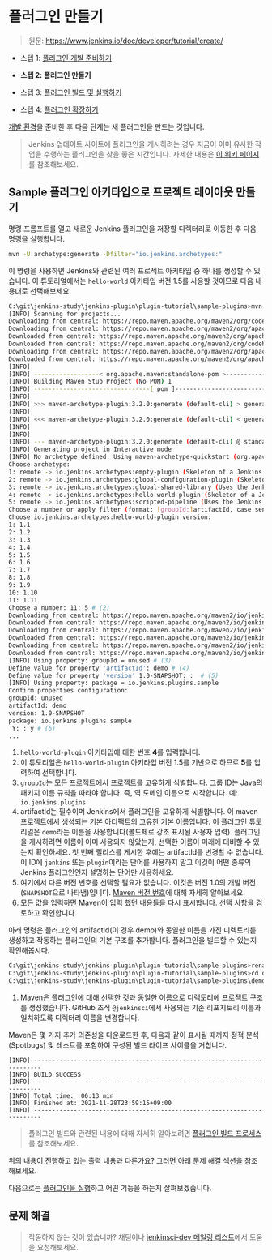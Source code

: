 # 플러그인 만들기

> 원문: https://www.jenkins.io/doc/developer/tutorial/create/

* 스텝 1:  [플러그인 개발 준비하기](Preparing-for-Plugin-Development.md)

* **스텝 2: 플러그인 만들기**

* 스텝 3: [플러그인 빌드 및 실행하기](Build-and-Run-the-Plugin.md)

* 스텝 4: [플러그인 확장하기](Extend-the-Plugin.md)

[개발 환경](Preparing-for-Plugin-Development.md)을 준비한 후 다음 단계는 새 플러그인을 만드는 것입니다.

>Jenkins 업데이트 사이트에 플러그인을 게시하려는 경우 지금이 이미 유사한 작업을 수행하는 플러그인을 찾을 좋은 시간입니다. 자세한 내용은 [이 위키 페이지](https://wiki.jenkins.io/display/JENKINS/Before+starting+a+new+plugin)를 참조해보세요.



## Sample 플러그인 아키타입으로 프로젝트 레이아웃 만들기

명령 프롬프트를 열고 새로운 Jenkins 플러그인을 저장할 디렉터리로 이동한 후 다음 명령을 실행합니다.

```bash
mvn -U archetype:generate -Dfilter="io.jenkins.archetypes:"
```

이 명령을 사용하면 Jenkins와 관련된 여러 프로젝트 아키타입 중 하나를 생성할 수 있습니다. 이 튜토리얼에서는 `hello-world` 아키타입 버전 1.5를 사용할 것이므로 다음 내용대로 선택해보세요.

```bash
C:\git\jenkins-study\jenkins-plugin\plugin-tutorial\sample-plugins>mvn -U archetype:generate -Dfilter="io.jenkins.archetypes:"
[INFO] Scanning for projects...
Downloading from central: https://repo.maven.apache.org/maven2/org/codehaus/mojo/maven-metadata.xml
Downloading from central: https://repo.maven.apache.org/maven2/org/apache/maven/plugins/maven-metadata.xml
Downloaded from central: https://repo.maven.apache.org/maven2/org/apache/maven/plugins/maven-metadata.xml (14 kB at 14 kB/s)
Downloaded from central: https://repo.maven.apache.org/maven2/org/codehaus/mojo/maven-metadata.xml (20 kB at 20 kB/s)
Downloading from central: https://repo.maven.apache.org/maven2/org/apache/maven/plugins/maven-archetype-plugin/maven-metadata.xml
Downloaded from central: https://repo.maven.apache.org/maven2/org/apache/maven/plugins/maven-archetype-plugin/maven-metadata.xml (949 B at 3.4 kB/s)
[INFO]
[INFO] ------------------< org.apache.maven:standalone-pom >-------------------
[INFO] Building Maven Stub Project (No POM) 1
[INFO] --------------------------------[ pom ]---------------------------------
[INFO]
[INFO] >>> maven-archetype-plugin:3.2.0:generate (default-cli) > generate-sources @ standalone-pom >>>
[INFO]
[INFO] <<< maven-archetype-plugin:3.2.0:generate (default-cli) < generate-sources @ standalone-pom <<<
[INFO]
[INFO]
[INFO] --- maven-archetype-plugin:3.2.0:generate (default-cli) @ standalone-pom ---
[INFO] Generating project in Interactive mode
[INFO] No archetype defined. Using maven-archetype-quickstart (org.apache.maven.archetypes:maven-archetype-quickstart:1.0)
Choose archetype:
1: remote -> io.jenkins.archetypes:empty-plugin (Skeleton of a Jenkins plugin with a POM and an empty source tree.)
2: remote -> io.jenkins.archetypes:global-configuration-plugin (Skeleton of a Jenkins plugin with a POM and an example piece of global configuration.)
3: remote -> io.jenkins.archetypes:global-shared-library (Uses the Jenkins Pipeline Unit mock library to test the usage of a Global Shared Library)
4: remote -> io.jenkins.archetypes:hello-world-plugin (Skeleton of a Jenkins plugin with a POM and an example build step.)
5: remote -> io.jenkins.archetypes:scripted-pipeline (Uses the Jenkins Pipeline Unit mock library to test the logic inside a Pipeline script.)
Choose a number or apply filter (format: [groupId:]artifactId, case sensitive contains): : 4 # (1)
Choose io.jenkins.archetypes:hello-world-plugin version:
1: 1.1
2: 1.2
3: 1.3
4: 1.4
5: 1.5
6: 1.6
7: 1.7
8: 1.8
9: 1.9
10: 1.10
11: 1.11
Choose a number: 11: 5 # (2)
Downloading from central: https://repo.maven.apache.org/maven2/io/jenkins/archetypes/hello-world-plugin/1.5/hello-world-plugin-1.5.pom
Downloaded from central: https://repo.maven.apache.org/maven2/io/jenkins/archetypes/hello-world-plugin/1.5/hello-world-plugin-1.5.pom (737 B at 2.5 kB/s)
Downloading from central: https://repo.maven.apache.org/maven2/io/jenkins/archetypes/archetypes-parent/1.5/archetypes-parent-1.5.pom
Downloaded from central: https://repo.maven.apache.org/maven2/io/jenkins/archetypes/archetypes-parent/1.5/archetypes-parent-1.5.pom (4.6 kB at 16 kB/s)
Downloading from central: https://repo.maven.apache.org/maven2/io/jenkins/archetypes/hello-world-plugin/1.5/hello-world-plugin-1.5.jar
Downloaded from central: https://repo.maven.apache.org/maven2/io/jenkins/archetypes/hello-world-plugin/1.5/hello-world-plugin-1.5.jar (17 kB at 47 kB/s)
[INFO] Using property: groupId = unused # (3)
Define value for property 'artifactId': demo # (4)
Define value for property 'version' 1.0-SNAPSHOT: :  # (5)
[INFO] Using property: package = io.jenkins.plugins.sample
Confirm properties configuration:
groupId: unused
artifactId: demo
version: 1.0-SNAPSHOT
package: io.jenkins.plugins.sample
 Y: : y # (6)
...
```

1. `hello-world-plugin` 아키타입에 대한 번호 **4**를 입력합니다.
2. 이 튜토리얼은 `hello-world-plugin` 아키타입 버전 1.5를 기반으로 하므로 **5**를 입력하여 선택합니다.
3. `groupId`는 모든 프로젝트에서 프로젝트를 고유하게 식별합니다. 그룹 ID는 Java의 패키지 이름 규칙을 따라야 합니다. 즉, 역 도메인 이름으로 시작합니다. 예: `io.jenkins.plugins`
4. artifactId는 필수이며 Jenkins에서 플러그인을 고유하게 식별합니다. 이 maven 프로젝트에서 생성되는 기본 아티팩트의 고유한 기본 이름입니다. 이 플러그인 튜토리얼은 `demo`라는 이름을 사용합니다(볼드체로 강조 표시된 사용자 입력). 플러그인을 게시하려면 이름이 이미 사용되지 않았는지, 선택한 이름이 미래에 대비할 수 있는지 확인하세요. 첫 번째 릴리스를 게시한 후에는 artifactId를 변경할 수 없습니다. 이 ID에 `jenkins` 또는 `plugin`이라는 단어를 사용하지 말고 이것이 어떤 종류의 Jenkins 플러그인인지 설명하는 단어만 사용하세요.
5. 여기에서 다른 버전 번호를 선택할 필요가 없습니다. 이것은 버전 1.0의 개발 버전(`SNAPSHOT`으로 나타냄)입니다. [Maven 버전 번호](https://stackoverflow.com/q/5901378)에 대해 자세히 알아보세요.
6. 모든 값을 입력하면 Maven이 입력 했던 내용들을 다시 표시합니다. 선택 사항을 검토하고 확인합니다.

아래 명령은 플러그인의 artifactId(이 경우 demo)와 동일한 이름을 가진 디렉토리를 생성하고 작동하는 플러그인의 기본 구조를 추가합니다. 플러그인을 빌드할 수 있는지 확인해봅시다.

```bash
C:\git\jenkins-study\jenkins-plugin\plugin-tutorial\sample-plugins>rename demo demo-plugin # (1)
C:\git\jenkins-study\jenkins-plugin\plugin-tutorial\sample-plugins>cd demo-plugin
C:\git\jenkins-study\jenkins-plugin\plugin-tutorial\sample-plugins\demo-plugin>mvn verify
```

1. Maven은 플러그인에 대해 선택한 것과 동일한 이름으로 디렉토리에 프로젝트 구조를 생성했습니다. GitHub 조직 `@jenkinsci`에서 사용되는 기존 리포지토리 이름과 일치하도록 디렉터리 이름을 변경합니다.

Maven은 몇 가지 추가 의존성을 다운로드한 후, 다음과 같이 표시될 때까지 정적 분석(Spotbugs) 및 테스트를 포함하여 구성된 빌드 라이프 사이클을 거칩니다.

```
[INFO] ------------------------------------------------------------------------
[INFO] BUILD SUCCESS
[INFO] ------------------------------------------------------------------------
[INFO] Total time:  06:13 min
[INFO] Finished at: 2021-11-28T23:59:15+09:00
[INFO] ------------------------------------------------------------------------
```

> 플러그인 빌드와 관련된 내용에 대해 자세히 알아보려면 [플러그인 빌드 프로세스](https://www.jenkins.io/doc/developer/plugin-development/build-process)를 참조해보세요.

위의 내용이 진행하고 있는 출력 내용과 다른가요? 그러면 아래 문제 해결 섹션을 참조해보세요.

다음으로는 [플러그인을 실행](Build-and-Run-the-Plugin.md)하고 어떤 기능을 하는지 살펴보겠습니다.



## 문제 해결

> 작동하지 않는 것이 있습니까? 채팅이나 [jenkinsci-dev 메일링 리스트](https://www.jenkins.io/mailing-lists)에서 도움을 요청해보세요.
